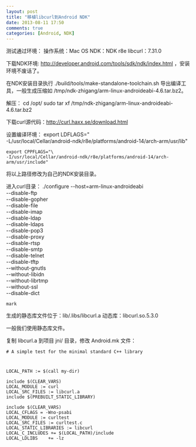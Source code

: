 ```yaml
---
layout: post
title: "移植libcurl到Android NDK"
date: 2013-08-11 17:50
comments: true
categories: [Android, NDK]
---
```


测试通过环境：
    操作系统：Mac OS
    NDK：NDK r8e
    libcurl：7.31.0

下载NDK环境: http://developer.android.com/tools/sdk/ndk/index.html ，安装环境不废话了。

在NDK安装目录执行
    ./build/tools/make-standalone-toolchain.sh
导出编译工具，一般生成压缩如 /tmp/ndk-zhigang/arm-linux-androideabi-4.6.tar.bz2。

解压：
    cd /opt/
    sudo tar xf /tmp/ndk-zhigang/arm-linux-androideabi-4.6.tar.bz2

下载curl源代码：http://curl.haxx.se/download.html

设置编译环境：
    export LDFLAGS="\
    -L/usr/local/Cellar/android-ndk/r8e/platforms/android-14/arch-arm/usr/lib"

    export CPPFLAGS="\
    -I/usr/local/Cellar/android-ndk/r8e/platforms/android-14/arch-arm/usr/include"

将以上路径修改为自己的NDK安装目录。

进入curl目录：
    ./configure --host=arm-linux-androideabi \
    --disable-ftp \
    --disable-gopher \
    --disable-file \
    --disable-imap \
    --disable-ldap \
    --disable-ldaps \
    --disable-pop3 \
    --disable-proxy \
    --disable-rtsp \
    --disable-smtp \
    --disable-telnet \
    --disable-tftp \
    --without-gnutls \
    --without-libidn \
    --without-librtmp \
    --without-ssl \
    --disable-dict

    mark

生成的静态库文件位于：lib/.libs/libcurl.a 动态库：libcurl.so.5.3.0

一般我们使用静态库文件。

复制 libcurl.a 到项目 jni/ 目录，修改 Android.mk 文件：

    # A simple test for the minimal standard C++ library
#

    LOCAL_PATH := $(call my-dir)

    include $(CLEAR_VARS)
    LOCAL_MODULE := curl
    LOCAL_SRC_FILES := libcurl.a
    include $(PREBUILT_STATIC_LIBRARY)

    include $(CLEAR_VARS)
    LOCAL_CFLAGS = -Wno-psabi
    LOCAL_MODULE := curltest
    LOCAL_SRC_FILES := curltest.c
    LOCAL_STATIC_LIBRARIES := libcurl
    LOCAL_C_INCLUDES += $(LOCAL_PATH)/include
    LOCAL_LDLIBS    += -lz

